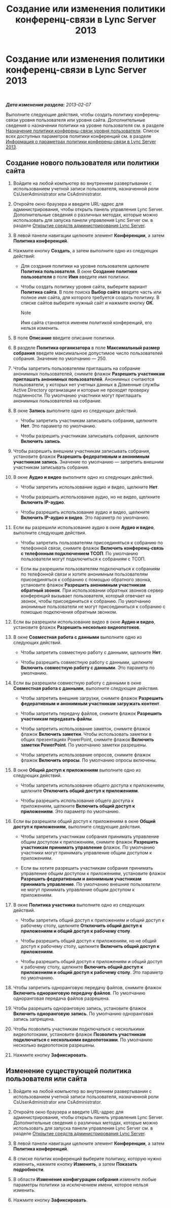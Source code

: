 ﻿---
title: Создание или изменения политики конференц-связи в Lync Server 2013
TOCTitle: Создание или изменения политики конференц-связи в Lync Server 2013
ms:assetid: e2974030-2c0a-4634-91e8-93f4e2d674d9
ms:mtpsurl: https://technet.microsoft.com/ru-ru/library/JJ721910(v=OCS.15)
ms:contentKeyID: 49888225
ms.date: 05/19/2016
mtps_version: v=OCS.15
ms.translationtype: HT
---

# Создание или изменения политики конференц-связи в Lync Server 2013

 

_**Дата изменения раздела:** 2013-02-07_

Выполните следующие действия, чтобы создать политику конференц-связи уровня пользователя или уровня сайта. Дополнительные сведения о назначении политики на уровне пользователя см. в разделе [Назначение политики конференц-связи уровня пользователя](lync-server-2013-assign-a-per-user-conferencing-policy.md). Список всех доступных параметров политики конференций см. в разделе [Информация о параметрах политики конференц-связи в Lync Server 2013](lync-server-2013-conferencing-policy-settings-reference.md).

## Создание нового пользователя или политики сайта

1.  Войдите на любой компьютер во внутреннем развертывании с использованием учетной записи пользователя, назначенной роли CsUserAdministrator или CsAdministrator.

2.  Откройте окно браузера и введите URL-адрес для администрирования, чтобы открыть панель управления Lync Server. Дополнительные сведения о различных методах, которые можно использовать для запуска панели управления Lync Server см. в разделе [Открытие средств администрирования Lync Server](lync-server-2013-open-lync-server-administrative-tools.md).

3.  В левой панели навигации щелкните элемент **Конференции**, а затем **Политика конференций**.

4.  Нажмите кнопку **Создать**, а затем выполните одно из следующих действий:
    
      - Для создания политики на уровне пользователя щелкните **Политика пользователя**. В окне **Создание политики пользователя** в поле **Имя** введите имя политики.
    
      - Чтобы создать политику уровня сайта, выберите вариант **Политика сайта**. В поле поиска **Выбор сайта** введите часть или полное имя сайта, для которого требуется создать политику. В списке сайтов выберите нужный сайт и нажмите кнопку **ОК**.
        
        > [!note]  
        > Имя сайта становится именем политикой конференций, его нельзя изменить.

5.  В поле **Описание** введите описание политики.

6.  В разделе **Политика организатора** в поле **Максимальный размер собрания** введите максимальное допустимое число пользователей собрания. Значение по умолчанию — 250.

7.  Чтобы запретить пользователям приглашать на собрание анонимных пользователей, снимите флажок **Разрешить участникам приглашать анонимных пользователей**. Анонимных считаются пользователи, у которых нет учетных данных в Доменные службы Active Directory организации и которые не проходят проверку подлинности. По умолчанию участники могут приглашать анонимных пользователей на собрание.

8.  В окне **Запись** выполните одно из следующих действий.
    
      - Чтобы запретить участникам записывать собрания, щелкните **Нет**. Это параметр по умолчанию.
    
      - Чтобы разрешить участникам записывать собрания, щелкните **Включить запись**.

9.  Чтобы разрешить внешним участникам записывать собрания, установите флажок **Разрешить федеративным и анонимным участникам запись**. Значение по умолчанию — запретить внешним участникам записывать собрания.

10. В окне **Аудио и видео** выполните одно из следующих действий.
    
      - Чтобы запретить использование аудио и видео, щелкните **Нет**.
    
      - Чтобы разрешить использование аудио, но не видео, щелкните **Включить IP-аудио**.
    
      - Чтобы разрешить использование аудио и видео, щелкните **Включить IP-аудио и видео**. Это параметр по умолчанию.

11. Если вы разрешили использование аудио в окне **Аудио и видео**, выполните следующие действия.
    
      - Чтобы запретить пользователям присоединяться к собранию по телефонной связи, снимите флажок **Включить конференц-связь с телефонным подключением ТСОП**. По умолчанию пользователи могут подключиться к собраниям с ТСОП.
    
      - Если вы разрешили пользователям подключаться к собраниям по телефонной связи и хотите анонимным пользователям присоединяться к собранию с помощью обратного звонка, установите флажок **Разрешить анонимным участникам обратный звонок**. При использовании обратных звонков сервер конференций вызывает пользователя, который отвечает на звонок, чтобы присоединиться к собранию. По умолчанию анонимные пользователи не могут присоединиться к собранию с помощью подключения обратным звонком.

12. Если вы разрешили использование видео в окне **Аудио и видео**, установите флажок **Разрешить несколько видеопотоков**.

13. В окне **Совместная работа с данными** выполните одно из следующих действий.
    
      - Чтобы запретить совместную работу с данными, щелкните **Нет**.
    
      - Чтобы разрешить совместную работу с данными, щелкните **Включить совместную работу с данными**. Это параметр по умолчанию.

14. Если вы разрешили совместную работу с данными в окне **Совместная работа с данными**, выполните следующие действия.
    
      - Чтобы запретить внешние загрузки, снимите флажок **Разрешить федеративным и анонимным участникам загружать контент**.
    
      - Чтобы запретить передачу файлов, снимите флажок **Разрешить участникам передавать файлы**.
    
      - Чтобы запретить использование заметок, снимите флажок флажок **Включить заметки**. Чтобы использовать заметки в общих презентациях PowerPoint, снимите флажок **Включить заметки PowerPoint**. По умолчанию заметки разрешены.
    
      - Чтобы запретить использование опросов, снимите флажок флажок **Включить опросы**. По умолчанию опросы включены.

15. В окне **Общий доступ к приложениям** выполните одно из следующих действий.
    
      - Чтобы запретить использование общего доступа к приложениям, щелкните **Отключить общий доступ к приложениям**.
    
      - Чтобы разрешить использование общего доступа к приложениям, щелкните **Включить общий доступ к приложениям**. Это параметр по умолчанию.

16. Если вы разрешили общий доступ к приложениям в окне **Общий доступ к приложениям**, выполните следующие действия.
    
      - Чтобы запретить участникам собрания принимать управление общим доступом к приложениям, снимите флажок **Разрешить участникам принимать управление** флажок. По умолчанию участники могут принимать управление общим доступом к приложениям.
    
      - Если вы хотите разрешить участникам собрания принимать управление общим доступом к приложениям, установите флажок **Разрешить федеративным и анонимным участникам принимать управление**. По умолчанию внешние пользователи не могут принимать управление общим доступом к приложениям.

17. В окне **Политика участника** выполните одно из следующих действий.
    
      - Чтобы запретить общий доступ к приложениям и общий доступ к рабочему столу, щелкните **Отключить общий доступ к приложениям и общий доступ к рабочему столу**.
    
      - Чтобы разрешить общий доступ к приложениям, но не общий доступ к рабочему столу, щелкните **Включить общий доступ к приложениям**.
    
      - Чтобы разрешить общий доступ к приложениям и общий доступ к рабочему столу, щелкните **Включить общий доступ к приложениям и общий доступ к рабочему столу**. Это параметр по умолчанию.

18. Чтобы запретить одноранговую передачу файлов, снимите флажок **Включить одноранговую передачу файлов**. По умолчанию одноранговая передача файлов разрешена.

19. Чтобы разрешить одноранговую запись, установите флажок **Включить одноранговую запись**. По умолчанию одноранговая запись запрещена.

20. Чтобы позволить участникам подключаться с несколькими видеопотоками, установите флажок **Позволить участникам подключаться с несколькими видеопотоками**. По умолчанию несколько видеопотоков разрешены.

21. Нажмите кнопку **Зафиксировать**.

## Изменение существующей политика пользователя или сайта

1.  Войдите на любой компьютер во внутреннем развертывании с использованием учетной записи пользователя, назначенной роли CsUserAdministrator или CsAdministrator.

2.  Откройте окно браузера и введите URL-адрес для администрирования, чтобы открыть панель управления Lync Server. Дополнительные сведения о различных методах, которые можно использовать для запуска панели управления Lync Server см. в разделе [Открытие средств администрирования Lync Server](lync-server-2013-open-lync-server-administrative-tools.md).

3.  В левой панели навигации щелкните элемент **Конференции**, а затем **Политика конференций**.

4.  В списке политик конференций выберите политику, которую нужно изменить, нажмите кнопку **Изменить**, а затем **Показать подробности**.

5.  В области **Изменение конфигурации собрания** измените любые параметры политики за исключением имени, которое нельзя изменить.

6.  Нажмите кнопку **Зафиксировать**.

